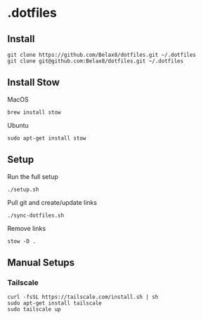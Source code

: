 # .dotfiles


## Install
```
git clone https://github.com/Belax8/dotfiles.git ~/.dotfiles
git clone git@github.com:Belax8/dotfiles.git ~/.dotfiles
```


## Install Stow
MacOS
```
brew install stow
```

Ubuntu
```
sudo apt-get install stow
```


## Setup
Run the full setup
```
./setup.sh
```

Pull git and create/update links
```
./sync-dotfiles.sh
```

Remove links
```
stow -D .
```


## Manual Setups

### Tailscale
```
curl -fsSL https://tailscale.com/install.sh | sh
sudo apt-get install tailscale
sudo tailscale up
```

